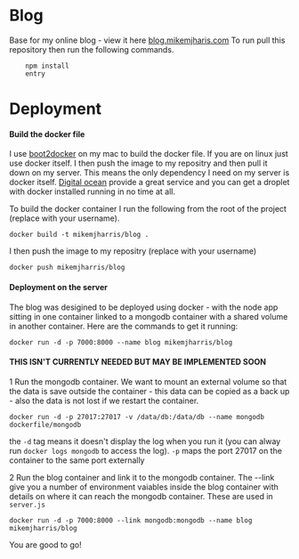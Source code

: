 Blog             
========================

Base for my online blog - view it here [blog.mikemjharis.com](http://blog.mikemjharris.com) To run pull this repository then run the following commands.

```
    npm install 
    entry
```




Deployment
===========================

#### Build the docker file 
I use [boot2docker](https://github.com/boot2docker/boot2docker) on my mac to build the docker file.  If you are on linux just use docker itself.  I then push the image to my repositry and then pull it down on my server.  This means the only dependency I need on my server is docker itself. [Digital ocean](https://www.digitalocean.com/) provide a great service and you can get a droplet with docker installed running in no time at all.

To build the docker container I run the following from the root of the project (replace with your username).

```
docker build -t mikemjharris/blog .
```

I then push the image to my repositry (replace with your username)

```
docker push mikemjharris/blog
```


#### Deployment on the server
The blog was desigined to be deployed using docker - with the node app sitting in one container linked to a mongodb container with a shared volume in another container.  Here are the commands to get it running:

```
docker run -d -p 7000:8000 --name blog mikemjharris/blog
```


#### THIS ISN'T CURRENTLY NEEDED BUT MAY BE IMPLEMENTED SOON
1 Run the mongodb container.  We want to mount an external volume so that the data is save outside the container - this data can be copied as a back up - also the data is not lost if we restart the container. 
```
docker run -d -p 27017:27017 -v /data/db:/data/db --name mongodb dockerfile/mongodb
```
the `-d` tag means it doesn't display the log when you run it (you can alway run `docker logs mongodb` to access the log). `-p` maps the port 27017 on the container to the same port externally

2 Run the blog container and link it to the mongodb container. The --link give you a number of environment vaiables inside the blog container with details on where it can reach the mongodb container.  These are used in `server.js`
```
docker run -d -p 7000:8000 --link mongodb:mongodb --name blog mikemjharris/blog
```

You are good to go!


